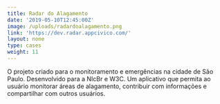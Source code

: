 ```yaml
---
title: Radar do Alagamento
date: '2019-05-10T12:45:00Z'
image: /uploads/radardoalagamento.png
link: 'https://dev.radar.appcivico.com/'
layout: none
type: cases
weight: 11
---
```

O projeto criado para o monitoramento e emergências na cidade de São Paulo. Desenvolvido para a NIcBr e W3C. Um aplicativo que permita ao usuário monitorar áreas de alagamento, contribuir com informações e compartilhar com outros usuários.
